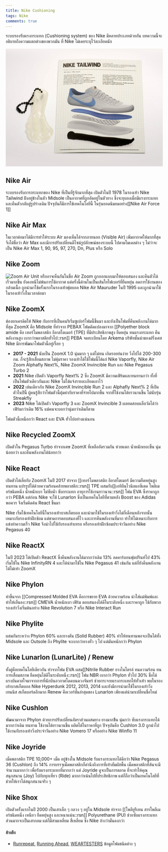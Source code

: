 ```yaml
---
title: Nike Cushioning
tags: Nike
comments: true
---
```


ระบบรองรับแรงกระแทก (Cushioning system) ของ Nike มีหลายประเภทด้วยกัน บทความนี้จะอธิบายถึงความแตกต่างของพวกมัน ที่ Nike ไม่เคยระบุไว้ละเอียดนัก

![Nike Tailwind](/assets/img/Nike/tailwindair.jpg)

## Nike Air

ระบบรองรับการกระแทกของ Nike ที่เป็นที่รู้จักมากที่สุด เปิดตัวในปี 1978 ในรองเท้า Nike Tailwind ฝังอยู่ข้างในตัว Midsole เป็นอากาศที่ถูกอัดอยู่ในตัวยาง ซึ่งจะยุบลงเมื่อมีแรงกระแทก และคืนตัวกลับสู่รูปร่างเดิม ปัจจุบันก็มีการใช้เทคโนโลยีนี้ ในรุ่นยอดนิมยมอย่าง[[Nike Air Force 1]]

## Nike Air Max

ในเวลาต่อมาได้มีการทำให้ระบบ Air มองเห็นได้จากภายนอก (Visible Air) เพิ่มอากาศให้มากที่สุด จึงได้ชื่อว่า Air Max และมีการปรับเปลี่ยนดีไซน์รูปลักษณ์ของระบบนี้ ไปตามโมเดลต่าง ๆ ไม่ว่าจะเป็น Nike Air Max 1, 90, 95, 97, 270, Dn, Plus หรือ Solo

## Nike Zoom

![Zoom Air Unit](https://www.runmagazine.asia/wp-content/uploads/2019/11/Nike_Zoom_Air_How_it_works_43206.gif)
หรืออาจเห็นกันในชื่อ Air Zoom ถูกออกแบบมาให้ตอบสนอง และคืนตัวได้เร็วมากขึ้น ยังคงหนีไม่พ้นการใช้อากาศ แต่ครั้งนี้ด้านในเป็นเส้นใยไฟเบอร์ที่ยืดหยุ่น ลดการใช้งานของกล้ามเนื้อ ถูกนำมาใช้ครั้งแรกในรองเท้าฟุตบอล Nike Air Mauruder ในปี 1995 และถูกนำมาใช้ในรองเท้าวิ่งในเวลาต่อมา

## Nike ZoomX

ต้องยกเครดิตให้ Nike กับการที่เป็นคนริเริ่มซูเปอร์โฟมนี้ขึ้นมา และยังเป็นโฟมที่คืนพลังงานได้มากที่สุด ZoomX คือ Midsole ที่ทำจาก PEBAX โฟมดัดแปลงมาจาก [[Polyether block amide คือ เทอร์โมพลาสติก อีลาสโตเมอร์ (TPE) ที่มีประสิทธิภาพสูง ยืดหยุ่น ทนแรงกระแทก คืนพลังงานสูง เบากว่าพลาสติกทั่วไป::rsn]] PEBA จดทะเบียนโดย Arkema บริษัทชั้นนำของฝรั่งเศส Nike มีการพัฒนาโฟมตัวนี้อยู่เรื่อย ๆ

- __2017 - 2021__ นับเป็น ZoomX 1.0 นุ่มมาก ๆ แต่ไม่ทน เกิดรอยย่นง่าย วิ่งไปได้ 200-300 กม. ก็จะรู้สึกเสื่อมสภาพ ไม่คุ้มราคา รองเท้าได้ใช้โฟมนี้ได้แก่ Nike Vaporfly, Nike Air Zoom Alphafly Next%, Nike ZoomX Invincible Run และ Nike Pegasus Turbo 2
- __2021__ Nike เปิดตัว Vaporfly Next% 2 ซึ่ง ZoomX มีความเฟิร์มและทนทานกว่า ทั้งที่เป็นโฟมตัวเดียวกันและ Nike ไม่ได้แจ้งรายละเอียดเอาไว้
- __2022__ เช่นเดียวกับ Nike ZoomX Invincible Run 2 และ Alphafly Next% 2 ที่เปิดตัวในปีนี้ ผู้คนรู้สึกว่าโฟมตัวนี้คุ้มค่ากับราคาที่จ่ายไปมากขึ้น จากที่ใช้งานได้ยาวนานขึ้น ไม่นับรุ่น Streakfly
- __2023__ Nike ได้เปิดตัว Vaporfly 3 และ ZoomX Invincible 3 ผลทดสอบแล็บวัดได้ว่าเฟิร์มกว่าเดิม 16% แม้คนจะบอกว่านุ่มกว่าเดิมก็ตาม

โฟมตัวนี้เหนือกว่า React และ EVA ทั่วไปอย่างแน่นอน

## Nike Recycled ZoomX

เปิดตัวใน Pegasus Turbo ทำจากเศษ ZoomX ที่เหลืออัดรวมกัน ห่วยแตก น้ำหนักเยอะขึ้น นุ่มน้อยกว่า และคืนพลังงานได้น้อยกว่า 

## Nike React

เปิดตัวไล่เลี่ยกับ ZoomX ในปี 2017 ทำจาก [[เทอร์โมพลาสติก อีลาสโตเมอร์ มีความยืดหยุ่นสูง ทนทาน แปรรูปได้ด้วยความร้อนคล้ายพลาสติก::rsn]] TPE ผสมกับ[[เอทิลีนไวนิลแอซีเตด โพลิเมอร์ขนิดหนึ่ง น้ำหนักเบา ไม่ซับน้ำ ซับกระแทก อายุการใช้งานยาวนาน::rsn]] โฟม EVA ซึ่งราคาถูกกว่า PEBA แต่ก่อน Nike จะใช้ Lunarlon ซึ่งเป็นเทคโนโลยีที่ตามหลัง Boost ของ Adidas พอควร จึงเริ่มคิดค้น React ขึ้นมา

Nike เริ่มใช้เทคโนโลยีนี้ในรองเท้าบาสเก็ตบอล และนำมาใช้ในรองเท้าวิ่งไม่กี่เดือนหลังจากนั้น เหมาะกับรองเท้าฝึกซ้อม แต่ขาดการตอบสนองที่ไว และการคืนพลังงานที่มาก ทำให้ไม่เหมาะกับการแข่งทำความเร็ว Nike จึงนำไปใช้กับรองเท้าเทรล หรือรองเท้าฝึกซ้อมประจำวันอย่าง Nike Pegasus 40

## Nike ReactX

ในปี 2023 ได้เปิดตัว ReactX ซึ่งคืนพลังงานได้มากกว่าเดิม 13% ลดคาร์บอนฟุตปรินท์ไป 43% เริ่มใช้ใน Nike InfinityRN 4 และได้นำมาใช้ใน Nike Pegasus 41 เช่นกัน แต่ก็ยังคืนพลังงานได้ไม่เท่า ZoomX

## Nike Phylon

ทำขึ้นจาก [[Compressed Molded EVA คือการขยาย EVA ด้วยความร้อน นำใส่แม่พิมพ์และทำให้เย็นลง::rsn]] CMEVA น้ำหนักเบา เฟิร์ม ตอบสนองได้ดีในระดับหนึ่ง และราคาถูก ใช้กับพวกรองเท้าวิ่งเริ่มต้นอย่าง Nike Revolution 7 หรือ Nike Interact Run

## Nike Phylite

ผสมกันระหว่าง Phylon 60% และยางตัน (Solid Rubber) 40% ทำให้ทนทานพอจะเป็นได้ทั้ง Midsole และ Outsole ถึง Phylite จะเบากว่ายางทั่ว ๆ ไป แต่มันหนักกว่า Phylon

## Nike Lunarlon (LunarLite) / Renew

ทั้งคู่คือเทคโนโลยีเดียวกัน ทำจากโฟม EVA ผสม[[Nitrile Rubber ยางไนไตรล์ ทนความร้อน ทนการเสื่อมสภาพ ยืดหยุ่นได้ดีในระดับหนึ่ง::rsn]] โฟม NBR เบากว่า Phylon ทั่วไป 30% ชื่อได้แรงบันดาลใจมาจากการที่นักบินอวกาศโดดบนดวงจันทร์ ช่วยกระจายแรงกระแทกให้ทั่วเท้า พบในรองเท้าบาสเก็ตบอล Nike Hyperdunk 2012, 2013, 2014 และยังมีการนำมาใช้ในรองเท้าวิ่ง เทนนิส สเก็ตบอร์ดอีกมาก Renew คือเวอร์ชั่นล่าสุดของ Lunarlon เพียงแต่นำมาเปลี่ยนชื่อใหม่

## Nike Cushlon

พัฒนามาจาก Phylon ด้วยการปรับเปลี่ยนอัตราส่วนผสมยาง ยางมากข้ึน นุ่มกว่า ซับแรงกระแทกได้มากกว่าเดิม ทนทาน ใช้งานได้ยาวนานขึ้น ผลิตได้ในราคาที่ถูก ปัจจุบันคือ Cushlon 3.0 ถูกนำไปใช้งานกับรองเท้าวิ่งประจำวันอย่าง Nike Vomero 17 หรืออย่าง Nike Winflo 11

## Nike Joyride

เม็ดพลาสติก TPE 10,000+ เม็ด อยู่ข้างใน Midsole รับแรงกระแทกได้ดีกว่า Nike Pegasus 36 (Cushlon) ถึง 14% การบรรจุเม็ดพลาสติกก็คำนึงถึงการที่เท้าสัมผัสพื้น เม็ดพลาสติกที่ส้นจะมีจำนวนมากกว่า เพื่อรับแรงกระแทกที่มากกว่า แต่ Joyride ดูจะเป็นการตลาด ที่จะทำให้คุณสนุกสนาน (Joy) ไปกับทุกเที่ยว (Ride) มากกว่าเน้นไปที่ประสิทธิภาพ แต่ก็ถือว่าเป็นเทคโนโลยีที่ช่วยให้เราได้สนุกสนานจริง ๆ

## Nike Shox

เปิดตัวครั้งแรกในปี 2000 เป็นเสาเล็ก ๆ กลวง ๆ อยู่ใน Midsole ทำจาก [[โพลียูรีเทน สารโพลีเมอร์ชนิดหนึ่ง เหนียว ยืดหยุ่นสูง และหนาแน่น::rsn]] Polyurethane (PU) ช่วยซับแรงกระแทก ส่วนมากจะเป็นเสากลม แต่ก็มีสามเหลี่ยม สี่เหลี่ยม ซึ่ง Nike อ้างว่ามั่นคงกว่า

#### อ้างอิง
- [Runrepeat](https://runrepeat.com/guides/running-shoe-foams-guide), [Running Ahead](https://axiomdesignpdx.wordpress.com/category/midsole/), [WEARTESTERS](https://weartesters.com/nike-cushioning) ข้อมูลโฟมชนิดต่าง ๆ